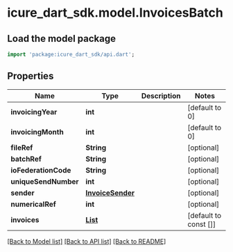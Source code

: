 # icure_dart_sdk.model.InvoicesBatch

## Load the model package
```dart
import 'package:icure_dart_sdk/api.dart';
```

## Properties
Name | Type | Description | Notes
------------ | ------------- | ------------- | -------------
**invoicingYear** | **int** |  | [default to 0]
**invoicingMonth** | **int** |  | [default to 0]
**fileRef** | **String** |  | [optional] 
**batchRef** | **String** |  | [optional] 
**ioFederationCode** | **String** |  | [optional] 
**uniqueSendNumber** | **int** |  | [optional] 
**sender** | [**InvoiceSender**](InvoiceSender.md) |  | [optional] 
**numericalRef** | **int** |  | [optional] 
**invoices** | [**List<EfactInvoice>**](EfactInvoice.md) |  | [default to const []]

[[Back to Model list]](../README.md#documentation-for-models) [[Back to API list]](../README.md#documentation-for-api-endpoints) [[Back to README]](../README.md)


